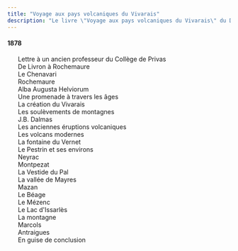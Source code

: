 ```yaml
---
title: "Voyage aux pays volcaniques du Vivarais"
description: "Le livre \"Voyage aux pays volcaniques du Vivarais\" du Docteur Francus (Albin Mazon) publié en 1878 par l'Imprimerie Typographique Roure de Privas"
---
```


#### 1878

<div id="toc" class="zero">

0. [Lettre à un ancien professeur du Collège de Privas](00.html)
0. [De Livron à Rochemaure](01.html)
0. [Le Chenavari](02.html)
0. Rochemaure
0. Alba Augusta Helviorum
0. Une promenade à travers les âges
0. La création du Vivarais
0. Les soulèvements de montagnes
0. J.B. Dalmas
0. Les anciennes éruptions volcaniques
0. Les volcans modernes
0. La fontaine du Vernet
0. Le Pestrin et ses environs
0. Neyrac
0. Montpezat
0. La Vestide du Pal
0. La vallée de Mayres
0. Mazan
0. Le Béage
0. Le Mézenc
0. Le Lac d'Issarlès
0. La montagne
0. Marcols
0. Antraigues
0. [En guise de conclusion](24.html)

</div>
